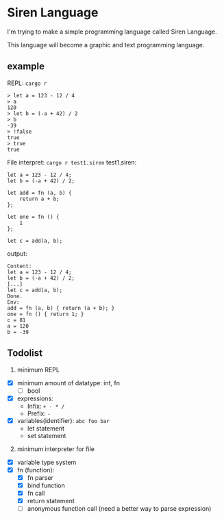 # Siren Language

I'm trying to make a simple programming language called Siren Language.

This language will become a graphic and text programming language.

## example
REPL: `cargo r`
```
> let a = 123 - 12 / 4
> a
120
> let b = (-a + 42) / 2
> b
-39
> !false
true
> true
true
```
File interpret: `cargo r test1.siren`
test1.siren:
```
let a = 123 - 12 / 4;
let b = (-a + 42) / 2;

let add = fn (a, b) {
    return a + b;
};

let one = fn () {
    1
};

let c = add(a, b);
```
output:
```
Content:
let a = 123 - 12 / 4;
let b = (-a + 42) / 2;
[...]
let c = add(a, b);
Done.
Env:
add = fn (a, b) { return (a + b); }
one = fn () { return 1; }
c = 81
a = 120
b = -39
```

## Todolist

1. minimum REPL
  - [x] minimum amount of datatype: int, fn
    - [ ] bool
  - [x] expressions:
    - Infix: `+ - * /`
    - Prefix: `-`
  - [x] variables(identifier): `abc foo bar`
    - let statement
    - set statement

2. minimum interpreter for file
  - [x] variable type system
  - [x] fn (function):
    - [x] fn parser
    - [x] bind function
    - [x] fn call
    - [x] return statement
    - [ ] anonymous function call (need a better way to parse expression)
